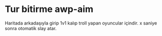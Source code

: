 # Tur bitirme awp-aim
 Haritada arkadaşıyla girip 1v1 kalıp troll yapan oyuncular içindir. x saniye sonra otomatik slay atar.
